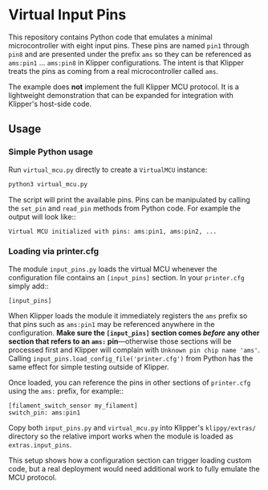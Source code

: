 # Virtual Input Pins

This repository contains Python code that emulates a minimal
microcontroller with eight input pins.  These pins are named ``pin1``
through ``pin8`` and are presented under the prefix ``ams`` so they can be
referenced as ``ams:pin1`` ... ``ams:pin8`` in Klipper configurations.
The intent is that Klipper treats the pins as coming from a real
microcontroller called ``ams``.

The example does **not** implement the full Klipper MCU protocol.  It is
a lightweight demonstration that can be expanded for integration with
Klipper's host-side code.

## Usage

### Simple Python usage

Run `virtual_mcu.py` directly to create a `VirtualMCU` instance:

```bash
python3 virtual_mcu.py
```

The script will print the available pins.  Pins can be manipulated by
calling the `set_pin` and `read_pin` methods from Python code.
For example the output will look like::

    Virtual MCU initialized with pins: ams:pin1, ams:pin2, ...

### Loading via printer.cfg

The module ``input_pins.py`` loads the virtual MCU whenever the
configuration file contains an ``[input_pins]`` section.  In your
``printer.cfg`` simply add::

    [input_pins]

When Klipper loads the module it immediately registers the ``ams`` prefix
so that pins such as ``ams:pin1`` may be referenced anywhere in the
configuration.  **Make sure the ``[input_pins]`` section comes *before* any
other section that refers to an ``ams:`` pin**&mdash;otherwise those sections
will be processed first and Klipper will complain with ``Unknown pin chip
name 'ams'``.  Calling ``input_pins.load_config_file('printer.cfg')`` from
Python has the same effect for simple testing outside of Klipper.

Once loaded, you can reference the pins in other sections of
`printer.cfg` using the `ams:` prefix, for example::

    [filament_switch_sensor my_filament]
    switch_pin: ams:pin1

Copy both `input_pins.py` and `virtual_mcu.py` into Klipper's
`klippy/extras/` directory so the relative import works when the module
is loaded as `extras.input_pins`.

This setup shows how a configuration section can trigger loading custom
code, but a real deployment would need additional work to fully emulate
the MCU protocol.
